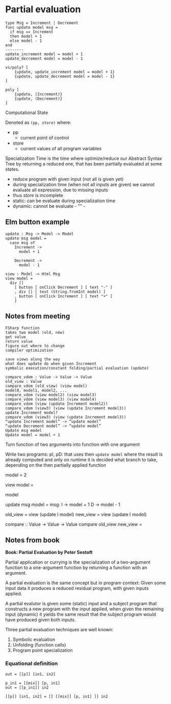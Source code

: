 # Partial evaluation

```
type Msg = Increment | Decrement
func update model msg =
  if msg == Increment
  then model + 1
  else model - 1
end
--------
update_increment model = model + 1
update_decrement model = model - 1

vs/poly? [
    {update, update_increment model = model + 1}
    {update, update_decrement model = model - 1}
]

poly [
    {update, (Increment)}
    {update, (Decrement)}
]
```

Computational State

Denoted as `(pp, store)` where:

* pp
    - current point of control
* store
    - current values of all program variables

Specialization Time is the time where optimize/reduce our Abstract Syntax Tree by returning a reduced one, that has been partially evaluated at some states.

* reduce program with given input (not all is given yet)
* during specialization time (when not all inputs are given)
    we cannot evaluate all expression, due to missing inputs
* thus store is incomplete
* static: can be evaluate during specialization time
* dynamic: cannot be evaluate - "" -


## Elm button example

```
update : Msg -> Model -> Model
update msg model =
  case msg of
    Increment ->
      model + 1

    Decrement ->
      model - 1

view : Model -> Html Msg
view model =
  div []
    [ button [ onClick Decrement ] [ text "-" ]
    , div [] [ text (String.fromInt model) ]
    , button [ onClick Increment ] [ text "+" ]
    ]
```

## Notes from meeting

```
FSharp function
takes two model (old, new)
get value
return value
figure out where to change
compiler optimization

save views along the way
what does update do when given Increment
symbolic execution/constant folding/partial evaluation (update)

compare_vdom : Value -> Value -> Value
old_view : Value
compare_vdom (old_view) (view model)
model0, model1, model2, ...
compare_vdom (view model2) (view model3)
compare_vdom (view model3) (view model4)
compare_vdom (view (update Increment model2))
compare_vdom (view3) (view (update Increment model3))
update Increment model?
compare_vdom (view3) (view (update Increment model3))
“update Increment model” -> “update model”
“update Decrement model” -> “update model”
Update msg model
Update model = model + 1
```

Turn function of two arguments into function with one argument

Write two programs:
pI, pD: that uses then `update model` where the result is already computed and only on runtime it is decided what branch to take, depending on the then partially applied function


model = 2

view model =
  <div>
    model
  </div>

update msg model =
  msg:
    I -> model + 1
    D -> model - 1

old_view = view (update I model)
new_view = view (update I model)

compare :: Value -> Value -> Value
compare old_view new_view =

## Notes from book

__Book: Partial Evaluation by Peter Sestoft__

Partial application or currying is the specialization of a two-argument function to a one-argument function by returning a function with an argument.

A partial evaluation is the same concept but in program context:
Given some input data it produces a reduced residual program, with given inputs applied.

A partial evalutor is given some (static) input and a subject program that constructs a new program with the input applied, when given the remaining input (dynamic) it yields the same result that the subject program would have produced given both inputs.

Three partial evaluation techniques are well known:

1. Symbolic evaluation
2. Unfolding (function calls)
3. Program point specialization

### Equational definition

```
out = [[p]] [in1, in2]

p_in1 = [[mix]] [p, in1]
out = [[p_in1]] in2

[[p]] [in1, in2] = [[ [[mix]] [p, in1] ]] in2
```
